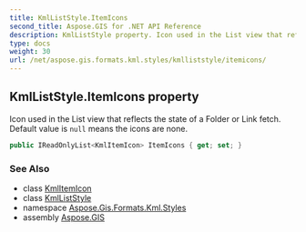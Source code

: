 ```yaml
---
title: KmlListStyle.ItemIcons
second_title: Aspose.GIS for .NET API Reference
description: KmlListStyle property. Icon used in the List view that reflects the state of a Folder or Link fetch. Default value is null means the icons are none.
type: docs
weight: 30
url: /net/aspose.gis.formats.kml.styles/kmlliststyle/itemicons/
---
```

## KmlListStyle.ItemIcons property

Icon used in the List view that reflects the state of a Folder or Link fetch. Default value is `null` means the icons are none.

```csharp
public IReadOnlyList<KmlItemIcon> ItemIcons { get; set; }
```

### See Also

* class [KmlItemIcon](../../kmlitemicon/)
* class [KmlListStyle](../)
* namespace [Aspose.Gis.Formats.Kml.Styles](../../kmlliststyle/)
* assembly [Aspose.GIS](../../../)


